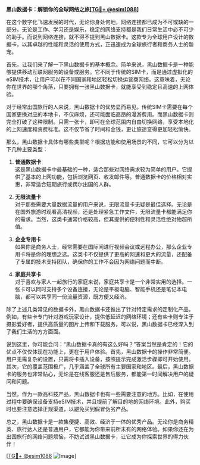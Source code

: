 **黑山数据卡：解锁你的全球网络之旅[[TG💪+ @esim1088](https://t.me/s/esim1088)]**

在这个数字化飞速发展的时代，无论你身处何地，网络连接都已成为不可或缺的一部分。无论是工作、学习还是娱乐，稳定的网络支持都是我们日常生活中必不可少的助手。而说到网络连接，就不得不提到黑山数据卡。这款专为全球用户设计的数据卡，以其卓越的性能和灵活的使用方式，正迅速成为全球旅行者和商务人士的新宠。

首先，让我们来了解一下黑山数据卡的基本概念。简单来说，黑山数据卡是一种能够提供移动互联网服务的设备或服务。它不同于传统的SIM卡，而是通过虚拟化的eSIM技术，让用户可以在不同国家和地区轻松切换运营商网络。这意味着，无论你在世界的哪个角落，只要拥有一张黑山数据卡，就能享受到稳定且高速的上网体验。

对于经常出国旅行的人来说，黑山数据卡的优势显而易见。传统SIM卡需要在每个国家更换对应的本地卡，不仅麻烦，还可能面临高昂的漫游费用。而黑山数据卡则完全打破了这种限制。只需一张卡，即可在全球范围内自由切换网络，享受本地化的上网速度和资费标准。这不仅节省了时间和金钱，更让旅途变得更加轻松愉快。

那么，黑山数据卡具体有哪些类型呢？根据功能和使用场景的不同，它可以分为以下几种主要类型：

1. **普通数据卡**  
   这是黑山数据卡中最基础的一种，适合那些对网络需求较为简单的用户。它提供了基本的上网功能，包括浏览网页、收发邮件等。普通数据卡的价格相对实惠，非常适合短期旅行或偶尔出国的人群。

2. **无限流量卡**  
   对于那些需要大量数据流量的用户来说，无限流量卡无疑是最佳选择。无论是在国外旅游时观看高清视频，还是处理紧急工作文件，无限流量卡都能满足你的需求。当然，这类卡通常价格较高，但其提供的便利性和灵活性绝对物超所值。

3. **企业专用卡**  
   如果你是商务人士，经常需要在国际间进行视频会议或远程办公，那么企业专用卡将是你的理想之选。这类卡不仅提供了更高的网速和更大的流量，还配备了专属的技术支持团队，确保你的工作不会因为网络问题而中断。

4. **家庭共享卡**  
   对于喜欢与家人一起旅行的家庭来说，家庭共享卡是一个非常实用的选择。一张卡可以同时支持多个设备连接，无论是平板电脑、智能手机还是笔记本电脑，都可以共享同一份流量资源，既方便又经济。

除了上述几类常见的数据卡外，黑山数据卡还推出了针对特定需求的定制化产品。例如，有些卡专门针对游戏玩家设计，提供低延迟的网络环境；还有些卡则专注于摄影爱好者，提供高质量的图片上传和下载服务。可以说，黑山数据卡已经深入到了我们生活的方方面面。

说到这里，你可能会问：“黑山数据卡真的有这么好吗？”答案当然是肯定的！它的优点不仅仅体现在功能上，更在于用户体验。首先，黑山数据卡的操作非常简便。用户无需复杂的设置，只需将卡插入设备，按照提示完成激活步骤即可开始使用。其次，它的覆盖范围极广，几乎涵盖了全球所有主要国家和地区。最后，黑山数据卡的服务也非常贴心，无论是在线客服还是售后服务，都能第一时间解决用户的疑问和问题。

当然，作为一款高科技产品，黑山数据卡也有一些需要注意的地方。比如，在使用过程中要确保设备支持eSIM技术，并且提前了解目的地的网络环境。此外，购买时也要注意选择正规渠道，以避免买到假冒伪劣产品。

总之，黑山数据卡是一款集便捷、高效、经济于一体的优秀产品。无论你是商务精英、旅行达人还是普通用户，它都能为你带来前所未有的网络体验。如果你还在为出国旅行的网络问题烦恼，不妨试试黑山数据卡，让它成为你探索世界的得力伙伴！

[[TG💪+ @esim1088](https://t.me/s/esim1088) ![Image](https://i.postimg.cc/4NQfJmqS/Snipaste-2025-05-13-00-14-12.png)]